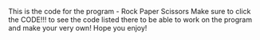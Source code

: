 This is the code for the program - Rock Paper Scissors
Make sure to click the CODE!!! to see the code listed there to be able to work on the program and make your very own!
Hope you enjoy!
